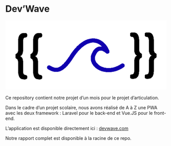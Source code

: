 # Dev’Wave

![logo](https://github.com/asiapicasso/devwave/blob/main/logo_devwave.png)

Ce repository contient notre projet d’un mois pour le projet d’articulation.

Dans le cadre d’un projet scolaire, nous avons réalisé de A à Z une PWA avec les deux framework : Laravel pour le back-end et Vue.JS pour le front-end.

L’application est disponible directement ici : [devwave.com](https:devwave-pingouin.heig-vd.ch)

Notre rapport complet est disponible à la racine de ce repo.
